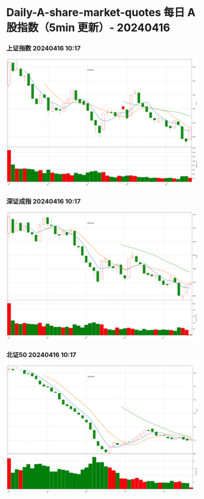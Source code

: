 
# Daily-A-share-market-quotes 每日 A 股指数（5min 更新）- 20240416

### 上证指数 20240416 10:17
![](./fig/2024/4/20240416-sh000001.png)

### 深证成指 20240416 10:17
![](./fig/2024/4/20240416-sz399001.png)

### 北证50 20240416 10:17
![](./fig/2024/4/20240416-bj899050.png)
